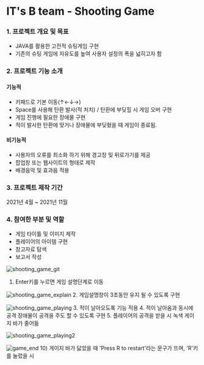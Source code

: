 # IT's B team - Shooting Game


### 1. 프로젝트 개요 및 목표
- JAVA를 활용한 고전적 슈팅게임 구현
- 기존의 슈팅 게임에 자유도를 높여 사용자 설정의 폭을 넓히고자 함



### 2. 프로젝트 기능 소개
#### 기능적
- 키패드로 기본 이동(↑←↓→)
- Space를 사용해 탄환 발사(적 처치) / 탄환에 부딪힐 시 게임 오버 구현
- 게임 진행에 필요한 장애물 구현
- 적이 발사한 탄환에 맞거나 장애물에 부딪혔을 때 게임이 종료됨.


#### 비기능적
- 사용자의 오류를 최소화 하기 위해 경고창 및 뒤로가기를 제공
- 팝업창 또는 웹사이트의 형태로 제작
- 배경음악 및 효과음 적용



### 3. 프로젝트 제작 기간
2021년 4월 ~ 2021년 11월



### 4. 참여한 부분 및 역할
- 게임 타이틀 및 이미지 제작
- 플레이어의 아이템 구현
- 참고자료 탐색
- 보고서 작성

![shooting_game_git](https://user-images.githubusercontent.com/115795005/210363465-f6d70f08-dc41-4e37-b75a-5f0780f97e90.png)
1. Enter키를 누르면 게임 설명단계로 이동
    

![shooting_game_explain](https://user-images.githubusercontent.com/115795005/210366111-97206da6-3ed4-482e-8a1a-bbedbafa54ce.png)
2. 게임설명창이 3초동안 유지 될 수 있도록 구현



![shooting_game_playing](https://user-images.githubusercontent.com/115795005/210367272-91386c06-f15f-4d7f-b1df-3f94cda80d74.png)
3. 적이 날아오도록 기능 적용
4. 적이 날아옴과 동시에 공격 장애물이 공격을 주도 할 수 있도록 구현
5. 플레이어의 공격을 받을 시 녹색 게이지 바가 줄어듦



![shooting_game_playing2](https://user-images.githubusercontent.com/115795005/210369043-aed10cf9-2c14-4482-944c-6519f82ce19b.png)




![game_end](https://user-images.githubusercontent.com/115795005/210369091-467ffa41-6c18-472a-b0b2-a5cb7bc4e525.png)
10) 게이지 바가 닳았을 때 'Press R to restart'라는 문구가 뜨며, 'R'키를 눌렀을 시 
